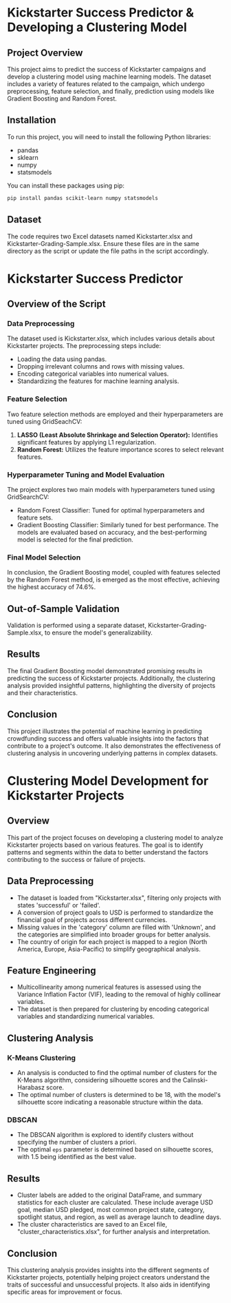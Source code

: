 # Kickstarter Success Predictor & Developing a Clustering Model

## Project Overview
This project aims to predict the success of Kickstarter campaigns and develop a clustering model using machine learning models. The dataset includes a variety of features related to the campaign, which undergo preprocessing, feature selection, and finally, prediction using models like Gradient Boosting and Random Forest.

## Installation
To run this project, you will need to install the following Python libraries:
- pandas
- sklearn
- numpy
- statsmodels

You can install these packages using pip:
```bash
pip install pandas scikit-learn numpy statsmodels
```

## Dataset
The code requires two Excel datasets named Kickstarter.xlsx and Kickstarter-Grading-Sample.xlsx. Ensure these files are in the same directory as the script or update the file paths in the script accordingly.

# Kickstarter Success Predictor

## Overview of the Script

### Data Preprocessing

The dataset used is Kickstarter.xlsx, which includes various details about Kickstarter projects. The preprocessing steps include:

* Loading the data using pandas.
* Dropping irrelevant columns and rows with missing values.
* Encoding categorical variables into numerical values.
* Standardizing the features for machine learning analysis.

### Feature Selection

Two feature selection methods are employed and their hyperparameters are tuned using GridSeachCV:

1. **LASSO (Least Absolute Shrinkage and Selection Operator):** Identifies significant features by applying L1 regularization.
2. **Random Forest:** Utilizes the feature importance scores to select relevant features.

### Hyperparameter Tuning and Model Evaluation

The project explores two main models with hyperparameters tuned using GridSearchCV:

* Random Forest Classifier: Tuned for optimal hyperparameters and feature sets.
* Gradient Boosting Classifier: Similarly tuned for best performance.
The models are evaluated based on accuracy, and the best-performing model is selected for the final prediction.

### Final Model Selection

In conclusion, the Gradient Boosting model, coupled with features selected by the Random Forest method, is emerged as the most effective, achieving the highest accuracy of 74.6%. 

## Out-of-Sample Validation

Validation is performed using a separate dataset, Kickstarter-Grading-Sample.xlsx, to ensure the model's generalizability.

## Results

The final Gradient Boosting model demonstrated promising results in predicting the success of Kickstarter projects. Additionally, the clustering analysis provided insightful patterns, highlighting the diversity of projects and their characteristics.

## Conclusion

This project illustrates the potential of machine learning in predicting crowdfunding success and offers valuable insights into the factors that contribute to a project's outcome. It also demonstrates the effectiveness of clustering analysis in uncovering underlying patterns in complex datasets.




# Clustering Model Development for Kickstarter Projects

## Overview
This part of the project focuses on developing a clustering model to analyze Kickstarter projects based on various features. The goal is to identify patterns and segments within the data to better understand the factors contributing to the success or failure of projects.

## Data Preprocessing
* The dataset is loaded from "Kickstarter.xlsx", filtering only projects with states 'successful' or 'failed'.
* A conversion of project goals to USD is performed to standardize the financial goal of projects across different currencies.
* Missing values in the 'category' column are filled with 'Unknown', and the categories are simplified into broader groups for better analysis.
* The country of origin for each project is mapped to a region (North America, Europe, Asia-Pacific) to simplify geographical analysis.

## Feature Engineering
* Multicollinearity among numerical features is assessed using the Variance Inflation Factor (VIF), leading to the removal of highly collinear variables.
* The dataset is then prepared for clustering by encoding categorical variables and standardizing numerical variables.

## Clustering Analysis
### K-Means Clustering
* An analysis is conducted to find the optimal number of clusters for the K-Means algorithm, considering silhouette scores and the Calinski-Harabasz score.
* The optimal number of clusters is determined to be 18, with the model's silhouette score indicating a reasonable structure within the data.

### DBSCAN
* The DBSCAN algorithm is explored to identify clusters without specifying the number of clusters a priori.
* The optimal `eps` parameter is determined based on silhouette scores, with 1.5 being identified as the best value.

## Results
* Cluster labels are added to the original DataFrame, and summary statistics for each cluster are calculated. These include average USD goal, median USD pledged, most common project state, category, spotlight status, and region, as well as average launch to deadline days.
* The cluster characteristics are saved to an Excel file, "cluster_characteristics.xlsx", for further analysis and interpretation.

## Conclusion
This clustering analysis provides insights into the different segments of Kickstarter projects, potentially helping project creators understand the traits of successful and unsuccessful projects. It also aids in identifying specific areas for improvement or focus.
